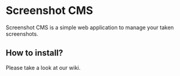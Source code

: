 # Screenshot CMS
Screenshot CMS is a simple web application to manage your taken screenshots.

## How to install?
Please take a look at our wiki.
